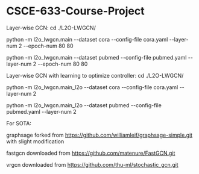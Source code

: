 # CSCE-633-Course-Project

Layer-wise GCN: cd ./L2O-LWGCN/

python -m l2o_lwgcn.main --dataset cora --config-file cora.yaml --layer-num 2 --epoch-num 80 80

python -m l2o_lwgcn.main --dataset pubmed --config-file pubmed.yaml --layer-num 2 --epoch-num 80 80

Layer-wise GCN with learning to optimize controller: cd ./L2O-LWGCN/

python -m l2o_lwgcn.main_l2o --dataset cora --config-file cora.yaml --layer-num 2

python -m l2o_lwgcn.main_l2o --dataset pubmed --config-file pubmed.yaml --layer-num 2

For SOTA:

graphsage forked from https://github.com/williamleif/graphsage-simple.git with slight modification

fastgcn downloaded from https://github.com/matenure/FastGCN.git

vrgcn downloaded from https://github.com/thu-ml/stochastic_gcn.git
